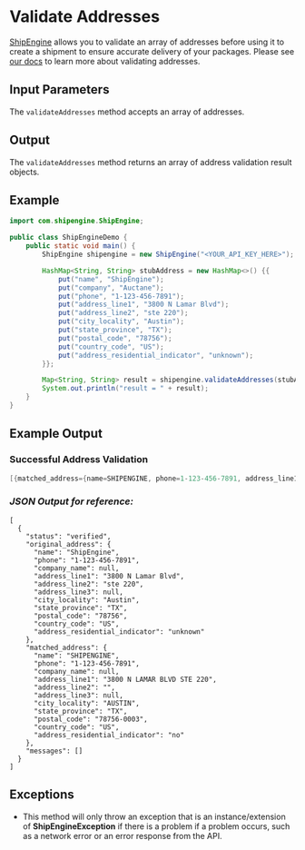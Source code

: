 Validate Addresses
==================
[ShipEngine](www.shipengine.com) allows you to validate an array of addresses before using it to create a shipment to
ensure accurate delivery of your packages. Please see [our docs](https://www.shipengine.com/docs/addresses/validation/)
to learn more about validating addresses.

Input Parameters
----------------

The `validateAddresses` method accepts an array of addresses.

Output
------
The `validateAddresses` method returns an array of address validation result objects.

Example
-------

```java
import com.shipengine.ShipEngine;

public class ShipEngineDemo {
    public static void main() {
        ShipEngine shipengine = new ShipEngine("<YOUR_API_KEY_HERE>");

        HashMap<String, String> stubAddress = new HashMap<>() {{
            put("name", "ShipEngine");
            put("company", "Auctane");
            put("phone", "1-123-456-7891");
            put("address_line1", "3800 N Lamar Blvd");
            put("address_line2", "ste 220");
            put("city_locality", "Austin");
            put("state_province", "TX");
            put("postal_code", "78756");
            put("country_code", "US");
            put("address_residential_indicator", "unknown");
        }};

        Map<String, String> result = shipengine.validateAddresses(stubAddress);
        System.out.println("result = " + result);
    }
} 
```

Example Output
--------------

### Successful Address Validation

```java
[{matched_address={name=SHIPENGINE, phone=1-123-456-7891, address_line1=3800 N LAMAR BLVD STE 220, address_line2=, city_locality=AUSTIN, state_province=TX, postal_code=78756-0003, country_code=US, address_residential_indicator=no}, original_address={name=ShipEngine, phone=1-123-456-7891, address_line1=3800 N Lamar Blvd, address_line2=ste 220, city_locality=Austin, state_province=TX, postal_code=78756, country_code=US, address_residential_indicator=unknown}, messages=[], status=verified}]
```

### *JSON Output for reference:*

```json5
[
  {
    "status": "verified",
    "original_address": {
      "name": "ShipEngine",
      "phone": "1-123-456-7891",
      "company_name": null,
      "address_line1": "3800 N Lamar Blvd",
      "address_line2": "ste 220",
      "address_line3": null,
      "city_locality": "Austin",
      "state_province": "TX",
      "postal_code": "78756",
      "country_code": "US",
      "address_residential_indicator": "unknown"
    },
    "matched_address": {
      "name": "SHIPENGINE",
      "phone": "1-123-456-7891",
      "company_name": null,
      "address_line1": "3800 N LAMAR BLVD STE 220",
      "address_line2": "",
      "address_line3": null,
      "city_locality": "AUSTIN",
      "state_province": "TX",
      "postal_code": "78756-0003",
      "country_code": "US",
      "address_residential_indicator": "no"
    },
    "messages": []
  }
]
```

Exceptions
----------

- This method will only throw an exception that is an instance/extension of **ShipEngineException** if there is a
  problem if a problem occurs, such as a network error or an error response from the API.
